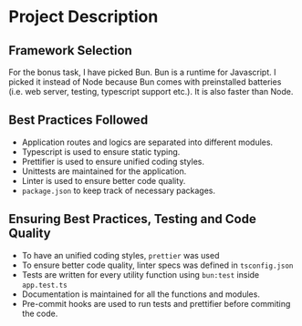# Project Description

## Framework Selection

For the bonus task, I have picked Bun. Bun is a runtime for Javascript. I picked it instead of Node because Bun comes with preinstalled batteries (i.e. web server, testing, typescript support etc.). It is also faster than Node.

## Best Practices Followed

- Application routes and logics are separated into different modules.
- Typescript is used to ensure static typing.
- Prettifier is used to ensure unified coding styles.
- Unittests are maintained for the application.
- Linter is used to ensure better code quality.
- `package.json` to keep track of necessary packages.

## Ensuring Best Practices, Testing and Code Quality

- To have an unified coding styles, `prettier` was used
- To ensure better code quality, linter specs was defined in `tsconfig.json`
- Tests are written for every utility function using `bun:test` inside `app.test.ts`
- Documentation is maintained for all the functions and modules.
- Pre-commit hooks are used to run tests and prettifier before commiting the code.
